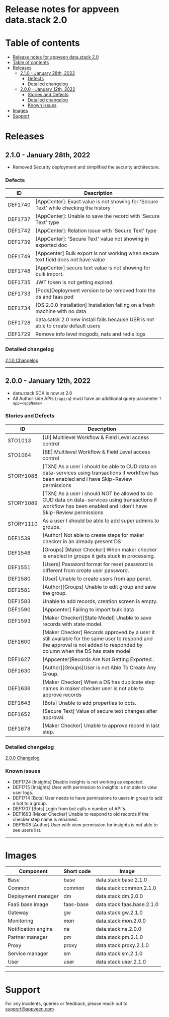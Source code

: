 # Release notes for appveen data.stack 2.0

# Table of contents

- [Release notes for appveen data.stack 2.0](#release-notes-for-appveen-datastack-20)
- [Table of contents](#table-of-contents)
- [Releases](#releases)
	- [2.1.0 - January 28th, 2022](#210---january-28th-2022)
		- [Defects](#defects)
		- [Detailed changelog](#detailed-changelog)
	- [2.0.0 - January 12th, 2022](#200---january-12th-2022)
		- [Stories and Defects](#stories-and-defects)
		- [Detailed changelog](#detailed-changelog-1)
		- [Known issues](#known-issues)
- [Images](#images)
- [Support](#support)

# Releases

## 2.1.0 - January 28th, 2022

* Removed Security deployment and simplified the security architecture.

### Defects

| ID | Description |
|-|-|
| DEF1740 | \[AppCenter\]: Exact value is not showing for 'Secure Text' while checking the history |
| DEF1737 | \[AppCenter\]: Unable to save the record with 'Secure Text' type |
| DEF1742 | \[AppCenter\]: Relation issue with 'Secure Text' type |
| DEF1739 | \[AppCenter\]: 'Secure Text' value not showing in exported doc |
| DEF1749 | \[Appcenter\] Bulk export is not working when secure text field does not have value |
| DEF1748 | \[AppCenter\] secure text value is not showing for bulk import. |
| DEF1735 | JWT token is not getting expired. |
| DEF1733 | \[Pods\]Deployment version to be removed from the ds and faas pod |
| DEF1734 | \[DS 2.0.0 Installation\] Installation failing on a fresh machine with no data |
| DEF1728 | data.satck 2.0 new install fails because USR is not able to create default users |
| DEF1729 | Remove info level mogodb, nats and redis logs |

### Detailed changelog

[2.1.0 Changelog](2.1.0-Changelog.md)

---

## 2.0.0 - January 12th, 2022

* data.stack SDK is now at 2.0
* All Author side APIs (`/api/a`) must have an additional query parameter `?app=<appName>`

### Stories and Defects

| ID | Description | 
|-|-|
| STO1013 | \[UI\]  Multilevel Workflow & Field Level access control |
| STO1064 | \[BE\]  Multilevel Workflow & Field Level access control |
| STORY1088 | \[TXN\] As a user i should be able to CUD data on data-services using transactions if workflow has been enabled and i have Skip-Review permissions |
| STORY1089 | \[TXN\] As a user i should NOT be allowed to do CUD data on data-services using transactions if workflow has been enabled and i don't have Skip-Review permissions |
| STORY1110 | As a user I should be able to add super admins to groups. |
| DEF1539 | \[Author\] Not able to create steps for maker checker in an already present DS |
| DEF1548 | \[Groups\] \[Maker Checker\] When maker checker is enabled in groups it gets stuck in processing. |
| DEF1551 | \[Users\] Password format for reset password is different from create user password. |
| DEF1580 | \[User\] Unable to create users from app panel.  |
| DEF1581 | \[Author\]\[Groups\] Unable to edit group and save the group. |
| DEF1583 | Unable to add records, creation screen is empty. |
| DEF1590 | \[Appcenter\] Failing to import bulk data |
| DEF1593 | \[Maker Checker\]\[State Model\] Unable to save records with state model. |
| DEF1600 | \[Maker Checker\] Records approved by a user it still available for the same user to respond and the approval is not added to responded by column when the DS has state model. |
| DEF1627 | \[Appcenter\]Records Are Not Getting Exported . |
| DEF1630 | \[Author\]\[Groups\]User is not Able To Create Any Group. |
| DEF1636 | \[Maker Checker\] When a DS has duplicate step names in maker checker user is not able to approve records |
| DEF1643 | \[Bots\] Unable to add properties to bots. |
| DEF1652 | \[Secure Text\] Value of secure text changes after approval. |
| DEF1678 | \[Maker  Checker\] Unable to approve record in last step. |

### Detailed changelog

[2.0.0 Changelog](2.0.0-Changelog.md)

### Known issues

* DEF1724	[Insights] Disable insights is not working as expected.
* DEF1715	[Insights] User with permission to insights is not able to view user logs.
* DEF1714	[Bots] User needs to have permissions to users in group to add a bot to a group.
* DEF1707	[Bots] Login from bot calls n number of API's.
* DEF1693	[Maker Checker] Unable to respond to old records if the checker step name is renamed.
* DEF1508	[Author] User with view permission for insights is not able to see users list.

---

# Images

| Component | Short code | Image |
|--|--|--|
| Base | base | data.stack:base.2.1.0 |
| Common | common | data.stack:common.2.1.0 |
| Deployment manager | dm | data.stack:dm.2.0.0 |
| FaaS base image | faas-base | data.stack:faas.base.2.1.0 |
| Gateway | gw | data.stack:gw.2.1.0 |
| Monitoring | mon | data.stack:mon.2.0.0 |
| Notification engine | ne | data.stack:ne.2.0.0 |
| Partner manager | pm | data.stack:pm.2.1.0 |
| Proxy | proxy | data.stack:proxy.2.1.0 |
| Service manager | sm | data.stack:sm.2.1.0 |
| User | user | data.stack:user.2.1.0 |

---

# Support

For any incidents, queries or feedback, please reach out to support@appveen.com
